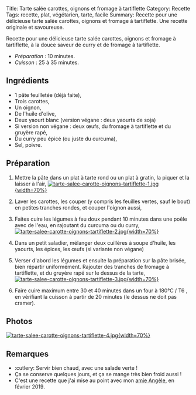 Title: Tarte salée carottes, oignons et fromage à tartiflette
Category: Recette
Tags: recette, plat, végétarien, tarte, facile
Summary: Recette pour une délicieuse tarte salée carottes, oignons et fromage à tartiflette. Une recette originale et savoureuse.

Recette pour une délicieuse tarte salée carottes, oignons et fromage à tartiflette, à la douce saveur de curry et de fromage à tartiflette.

- *Préparation* : 10 minutes.
- *Cuisson* : 25 à 35 minutes.

## Ingrédients
- 1 pâte feuilletée (déjà faite),
- Trois carottes,
- Un oignon,
- De l'huile d'olive,
- Deux yaourt blanc (version végane : deux yaourts de soja)
- Si version non végane : deux œufs, du fromage à tartiflette et du gruyère rapé,
- Du curry peu épicé (ou juste du curcuma),
- Sel, poivre.

## Préparation
1. Mettre la pâte dans un plat à tarte rond ou un plat à gratin, la piquer et la laisser à l'air,
   [![tarte-salee-carotte-oignons-tartiflette-1.jpg]({static}images/tarte-salee-carotte-oignons-tartiflette-1.jpg){width=70%}]({static}images/tarte-salee-carotte-oignons-tartiflette-1.jpg)

2. Laver les carottes, les couper (y compris les feuilles vertes, sauf le bout) en petites tranches rondes, et couper l'oignon aussi,
3. Faites cuire les légumes à feu doux pendant 10 minutes dans une poêle avec de l'eau, en rajoutant du curcuma ou du curry,
    [![tarte-salee-carotte-oignons-tartiflette-2.jpg]({static}images/tarte-salee-carotte-oignons-tartiflette-2.jpg){width=70%}]({static}images/tarte-salee-carotte-oignons-tartiflette-2.jpg)

4. Dans un petit saladier, mélanger deux cuillères à soupe d'huile, les yaourts, les épices, les œufs (si variante non végane)
5. Verser d'abord les légumes et ensuite la préparation sur la pâte brisée, bien répartir uniformément. Rajouter des tranches de fromage à tartiflette, et du gruyère rapé sur le dessus de la tarte,
    [![tarte-salee-carotte-oignons-tartiflette-3.jpg]({static}images/tarte-salee-carotte-oignons-tartiflette-3.jpg){width=70%}]({static}images/tarte-salee-carotte-oignons-tartiflette-3.jpg)

6. Faire cuire maximum entre 30 et 40 minutes dans un four à 180°C / T6 <i class="fa fa-thermometer-full" aria-hidden="true"></i>, en vérifiant la cuisson à partir de 20 minutes (le dessus ne doit pas cramer).

## Photos
[![tarte-salee-carotte-oignons-tartiflette-4.jpg]({static}images/tarte-salee-carotte-oignons-tartiflette-4.jpg){width=70%}]({static}images/tarte-salee-carotte-oignons-tartiflette-4.jpg)

## Remarques
- :cutlery: Servir bien chaud, avec une salade verte !
- Ça se conserve quelques jours, et ça se mange très bien froid aussi !
- C'est une recette que j'ai mise au point avec mon [amie Angèle](https://fr.wikipedia.org/wiki/Ang%C3%A8le_%28chanteuse%29), en février 2019.
